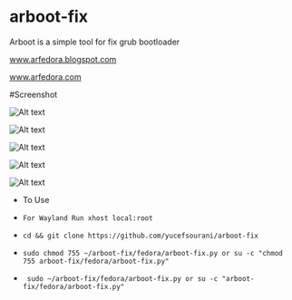 # arboot-fix
Arboot is a simple tool for fix grub bootloader

www.arfedora.blogspot.com

www.arfedora.com



#Screenshot

![Alt text](https://raw.githubusercontent.com/yucefsourani/arboot-fix/master/1.jpg "Screenshot")

![Alt text](https://raw.githubusercontent.com/yucefsourani/arboot-fix/master/2.jpg "Screenshot")

![Alt text](https://raw.githubusercontent.com/yucefsourani/arboot-fix/master/3.jpg "Screenshot")

![Alt text](https://raw.githubusercontent.com/yucefsourani/arboot-fix/master/4.jpg "Screenshot")

![Alt text](https://raw.githubusercontent.com/yucefsourani/arboot-fix/master/5.jpg "Screenshot")

* To Use
 * ``` For Wayland Run xhost local:root ```
 
 * ``` cd && git clone https://github.com/yucefsourani/arboot-fix ```

 * ``` sudo chmod 755 ~/arboot-fix/fedora/arboot-fix.py or su -c "chmod 755 arboot-fix/fedora/arboot-fix.py" ```

 * ``` sudo ~/arboot-fix/fedora/arboot-fix.py or su -c "arboot-fix/fedora/arboot-fix.py"```
